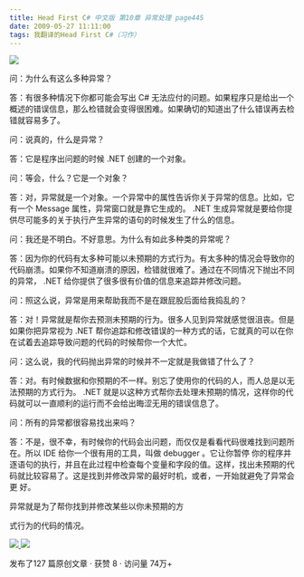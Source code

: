 ```yaml
---
title: Head First C# 中文版 第10章 异常处理 page445
date: 2009-05-27 11:11:00
tags: 我翻译的Head First C#（习作）
---
```

![](https://p-blog.csdn.net/images/p_blog_csdn_net/cuipengfei1/EntryImages/20090325/2009-03-25_13-04-01.jpg)

问：为什么有这么多种异常？

  

答：有很多种情况下你都可能会写出  C#
无法应付的问题。如果程序只是给出一个概述的错误信息，那么检错就会变得很困难。如果确切的知道出了什么错误再去检错就容易多了。

  

问：说真的，什么是异常？

  

答：它是程序出问题的时候  .NET  创建的一个对象。

  

问：等会，什么？它是一个对象？

  

答：对，异常就是一个对象。一个异常中的属性告诉你关于异常的信息。比如，它有一个  Message  属性，异常窗口就是靠它生成的。  .NET
生成异常就是要给你提供尽可能多的关于执行产生异常的语句的时候发生了什么的信息。

  

问：我还是不明白。不好意思。为什么有如此多种类的异常呢？

  

答：因为你的代码有太多种可能以未预期的方式行为。有太多种的情况会导致你的代码崩溃。如果你不知道崩溃的原因，检错就很难了。通过在不同情况下抛出不同的异常，
.NET  给你提供了很多很有价值的信息来追踪并修改问题。

  

问：照这么说，异常是用来帮助我而不是在跟屁股后面给我捣乱的？

  

答：对！异常就是帮你去预测未预期的行为。很多人见到异常就感觉很沮丧。但是如果你把异常视为  .NET
帮你追踪和修改错误的一种方式的话，它就真的可以在你在试着去追踪导致问题的代码的时候帮你一个大忙。

问：这么说，我的代码抛出异常的时候并不一定就是我做错了什么了？

  

答：对。有时候数据和你预期的不一样。别忘了使用你的代码的人，而人总是以无法预期的方式行为。  .NET
就是以这种方式帮你去处理未预期的情况，这样你的代码就可以一直顺利的运行而不会给出晦涩无用的错误信息了。

  

问：所有的异常都很容易找出来吗？

  

答：不是，很不幸，有时候你的代码会出问题，而仅仅是看看代码很难找到问题所在。所以  IDE  给你一个很有用的工具，叫做  debugger  。它让你暂停
你的程序并逐语句的执行，并且在此过程中检查每个变量和字段的值。这样，找出未预期的代码就比较容易了。这是找到并修改异常的最好时机，或者，一开始就避免了异常会更
好。

  

异常就是为了帮你找到并修改某些以你未预期的方

式行为的代码的情况。



[ ![](https://profile.csdnimg.cn/5/2/5/3_cuipengfei1)
![](https://g.csdnimg.cn/static/user-reg-year/1x/11.png)
](https://blog.csdn.net/cuipengfei1)



发布了127 篇原创文章  ·  获赞 8  ·  访问量 74万+

